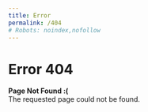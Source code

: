 ```yaml
---
title: Error
permalink: /404
# Robots: noindex,nofollow
---
```

# Error 404

__Page Not Found :(__\
The requested page could not be found.
